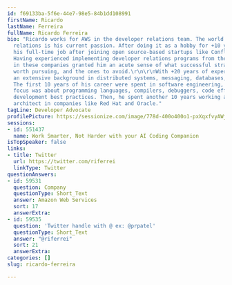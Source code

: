 ```yaml
---
id: f69133ba-5f6e-44e7-98e5-84b1dd108991
firstName: Ricardo
lastName: Ferreira
fullName: Ricardo Ferreira
bio: "Ricardo works for AWS in the developer relations team. The world of developer
  relations is his current passion. After doing it as a hobby for +10 years, it became
  his full-time job after joining open source-based startups like Confluent and Elastic.
  Having experienced implementing developer relations programs from the ground up
  in these companies granted him an acute sense of what successful strategies are
  worth pursuing, and the ones to avoid.\r\n\r\nWith +20 years of experience, he built
  an extensive background in distributed systems, messaging, databases, and observability.
  The first 10 years of his career were spent in software engineering, where his primary
  focus was about programming languages, compilers, debuggers, code efficiency, and
  development best practices. Then, he spent another 10 years working as a solution
  architect in companies like Red Hat and Oracle."
tagLine: Developer Advocate
profilePicture: https://sessionize.com/image/778d-400o400o1-pxXqxfvyAWj5dwvm6i4DiX.png
sessions:
- id: 551437
  name: Work Smarter, Not Harder with your AI Coding Companion
isTopSpeaker: false
links:
- title: Twitter
  url: https://twitter.com/riferrei
  linkType: Twitter
questionAnswers:
- id: 59531
  question: Company
  questionType: Short_Text
  answer: Amazon Web Services
  sort: 17
  answerExtra: 
- id: 59535
  question: 'Twitter handle with @ ex: @prpatel'
  questionType: Short_Text
  answer: "@riferrei"
  sort: 21
  answerExtra: 
categories: []
slug: ricardo-ferreira

---
```

